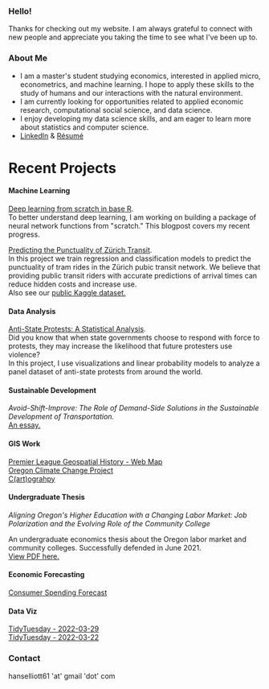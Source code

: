 ### Hello!
Thanks for checking out my website. I am always grateful to connect with new people and appreciate you taking the time to see what I've been up to.    

### About Me
- I am a master's student studying economics, interested in applied micro, econometrics, and machine learning. I hope to apply these skills to the study of humans and our interactions with the natural environment.    
- I am currently looking for opportunities related to applied economic research, computational social science, and data science.  
- I enjoy developing my data science skills, and am eager to learn more about statistics and computer science.  
- [LinkedIn](https://www.linkedin.com/in/hans-elliott/)  &  [Résumé](https://hans-elliott99.github.io/Resume.html) 
  
# Recent Projects  
#### Machine Learning
[Deep learning from scratch in base R](https://hans-elliott99.github.io/nnfs-r/blogpost-1/nnfs-blogpost.html).   
To better understand deep learning, I am working on building a package of neural network functions from "scratch." This blogpost covers my recent progress.   

[Predicting the Punctuality of Zürich Transit](https://www.kaggle.com/hanselliott/predicting-the-punctuality-of-zurich-transit).  
In this project we train regression and classification models to predict the punctuality of tram rides in the Zürich pubic transit network. We believe that providing public transit riders with accurate predictions of arrival times can reduce hidden costs and increase use.  
Also see our [public Kaggle dataset.](https://www.kaggle.com/hanselliott/a-week-of-zurich-transit)


#### Data Analysis
[Anti-State Protests: A Statistical Analysis](https://hans-elliott99.github.io/protest/MassMobilBlogPost.html).   
Did you know that when state governments choose to respond with force to protests, they may increase the likelihood that future protesters use violence?  
In this project, I use visualizations and linear probability models to analyze a panel dataset of anti-state protests from around the world.

#### Sustainable Development
*Avoid-Shift-Improve: The Role of Demand-Side Solutions in the Sustainable Development of Transportation.*  
[An essay.](https://hans-elliott99.github.io/ASI_Elliott.pdf)

#### GIS Work
[Premier League Geospatial History - Web Map](https://hans-elliott99.github.io/PLHistoryPost.html)  
[Oregon Climate Change Project](https://hans-elliott99.github.io/GIS_I_Project.html)  
[C(art)ograhpy](https://hans-elliott99.github.io/C-art-ography.html)  

#### Undergraduate Thesis
*Aligning Oregon's Higher Education with a Changing Labor Market: Job Polarization and the Evolving Role of the Community College*  

An undergraduate economics thesis about the Oregon labor market and community colleges. Successfully defended in June 2021.  
[View PDF here.](https://hans-elliott99.github.io/HansElliott_Thesis.pdf)  

#### Economic Forecasting
[Consumer Spending Forecast](https://hans-elliott99.github.io/EconomicForecasting.pdf)


#### Data Viz
[TidyTuesday - 2022-03-29](https://hans-elliott99.github.io/tidy_tuesday/tt_collegesports.html)  
[TidyTuesday - 2022-03-22](https://hans-elliott99.github.io/tidy_tuesday/tt_babynames.html)  


### Contact
hanselliott61 'at'  gmail 'dot' com

